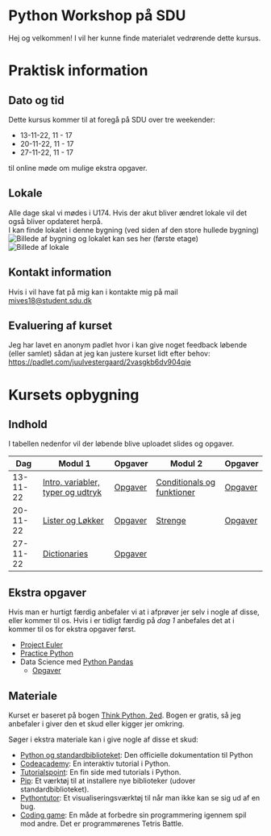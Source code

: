 # Python Workshop på SDU
Hej og velkommen! I vil her kunne finde materialet vedrørende dette kursus.

# Praktisk information
## Dato og tid
Dette kursus kommer til at foregå på SDU over tre weekender:
* 13-11-22, 11 - 17
* 20-11-22, 11 - 17
* 27-11-22, 11 - 17

til online møde om mulige ekstra opgaver.

## Lokale
Alle dage skal vi mødes i U174. Hvis der akut bliver ændret lokale vil det også bliver opdateret herpå.
</br>
I kan finde lokalet i denne bygning (ved siden af den store hullede bygning)
![Billede af bygning](/bygning.png)
og lokalet kan ses her (første etage)</br>
![Billede af lokale](/U174.png)


## Kontakt information
Hvis i vil have fat på mig kan i kontakte mig på mail mives18@student.sdu.dk

## Evaluering af kurset
Jeg har lavet en anonym padlet hvor i kan give noget feedback løbende (eller samlet) sådan at jeg kan justere kurset lidt efter behov: https://padlet.com/juulvestergaard/2vasgkb6dv904qie

# Kursets opbygning
## Indhold


I tabellen nedenfor vil der løbende blive uploadet slides og opgaver.


| Dag      | Modul 1                           | Opgaver | Modul 2                              | Opgaver |
|----------|-----------------------------------|---------|--------------------------------------|---------|
| 13-11-22 | [Intro, variabler, typer og udtryk](/d1m1.pdf) | [Opgaver](https://colab.research.google.com/drive/17Y-GXmaRgZ55rFnlU1ov5Gm6u9cOoAcB#scrollTo=t6ggLMFcpnRe) | [Conditionals og funktioner](/d1m2.pdf)           | [Opgaver](https://colab.research.google.com/drive/14Z4FpOTdvqx3ma5q2KfsskydGkrQ5VjN) |
| 20-11-22 | [Lister og Løkker]()                  | [Opgaver]() | [Strenge]()                              | [Opgaver]() |
| 27-11-22| [Dictionaries]() | [Opgaver]()|
## Ekstra opgaver
Hvis man er hurtigt færdig anbefaler vi at i afprøver jer selv i nogle af disse, eller kommer til os. Hvis i er tidligt færdig på _dag 1_ anbefales det at i kommer til os for ekstra opgaver først.
* [Project Euler](https://projecteuler.net/)
* [Practice Python](https://www.practicepython.org/)
* Data Science med [Python Pandas](http://www.gregreda.com/2013/10/26/working-with-pandas-dataframes/)
  * [Opgaver](https://colab.research.google.com/drive/1-K44Sw_r6SnIOmrjsxo6lkz2HUPnRHjC)

## Materiale
Kurset er baseret på bogen [Think Python, 2ed](https://greenteapress.com/wp/think-python-2e/). Bogen er gratis, så jeg anbefaler i giver den et skud eller kigger jer omkring.

Søger i ekstra materiale kan i give nogle af disse et skud:
* [Python og standardbiblioteket](https://docs.python.org/3/library/index.html): Den officielle dokumentation til Python
* [Codeacademy](https://www.codecademy.com/learn/learn-python): En interaktiv tutorial i Python.
* [Tutorialspoint](https://www.tutorialspoint.com/python/index.htm): En fin side med tutorials i Python.
* [Pip](https://pypi.org/): Et værktøj til at installere nye biblioteker (udover standardbiblioteket).
* [Pythontutor](http://pythontutor.com/live.html#mode=edit): Et visualiseringsværktøj til når man ikke kan se sig ud af en bug.
* [Coding game](https://www.codingame.com/start): En måde at forbedre sin programmering igennem spil mod andre. Det er programmørenes Tetris Battle.
